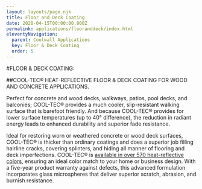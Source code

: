 ```yaml
---
layout: layouts/page.njk
title: Floor and Deck Coating
date: 2020-04-15T00:00:00.000Z
permalink: applications/flooranddeck/index.html
eleventyNavigation:
  parent: Coolwall Applications
  key: Floor & Deck Coating
  order: 5
---
```


#FLOOR & DECK COATING:

##COOL-TEC® HEAT-REFLECTIVE FLOOR & DECK COATING FOR WOOD AND CONCRETE APPLICATIONS.

Perfect for concrete and wood decks, walkways, patios, pool decks, and balconies; COOL-TEC&reg; provides a much cooler, slip-resistant walking surface that is barefoot friendly. And because COOL-TEC&reg; provides for lower surface temperatures (up to 40° difference), the reduction in radiant energy leads to enhanced durability and superior fade resistance. 

Ideal for restoring worn or weathered concrete or wood deck surfaces, COOL-TEC&reg; is thicker than ordinary coatings and does a superior job filling hairline cracks, covering splinters, and hiding all manner of flooring and deck imperfections. COOL-TEC&reg; is [available in over 570 heat-reflective colors](/colorchart), ensuring an ideal color match to your home or business design. With a five-year product warranty against defects, this advanced formulation incorporates glass microspheres that deliver superior scratch, abrasion, and burnish resistance.